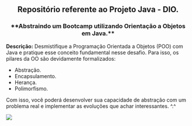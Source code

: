<h2 align="center"> Repositório referente ao Projeto Java - DIO. </h2>

<h3 align="center">**Abstraindo um Bootcamp utilizando 
Orientação a Objetos em Java.** </h3>

**Descrição:** Desmistifique a Programação Orientada a Objetos (POO) com Java e pratique esse conceito fundamental nesse desafio. Para isso, os pilares da OO são devidamente formalizados: 

* Abstração. 
* Encapsulamento.
* Herança.
* Polimorfismo. 

Com isso, você poderá desenvolver sua capacidade de abstração com um problema real e implementar as evoluções que achar interessantes. ^.^

 ![](https://profdanielbrandao.files.wordpress.com/2016/04/java.png?w=640)
